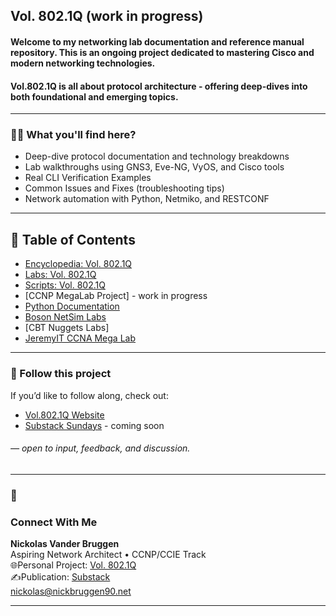 ## Vol. 802.1Q (work in progress)   

#### Welcome to my networking lab documentation and reference manual repository. This is an ongoing project dedicated to mastering Cisco and modern networking technologies.
#### Vol.802.1Q is all about protocol architecture - offering deep-dives into both foundational and emerging topics.
---
### 🕵️‍♂️ What you'll find here?

- Deep-dive protocol documentation and technology breakdowns
- Lab walkthroughs using GNS3, Eve-NG, VyOS, and Cisco tools
- Real CLI Verification Examples
- Common Issues and Fixes (troubleshooting tips)
- Network automation with Python, Netmiko, and RESTCONF
---
## 🔮 Table of Contents
* [Encyclopedia: Vol. 802.1Q](https://github.com/nickbruggen90/Networking-Encyclopedia-frontside)
* [Labs: Vol. 802.1Q](https://github.com/nickbruggen90/LabsVol8021Q/tree/main)
* [Scripts: Vol. 802.1Q](https://github.com/nickbruggen90/scripts)
* [CCNP MegaLab Project] - work in progress
* [Python Documentation](https://github.com/nickbruggen90/Python-Documentation/tree/main)
* [Boson NetSim Labs](https://github.com/nickbruggen90/Boson-NetSim-Labs)
* [CBT Nuggets Labs]
* [JeremyIT CCNA Mega Lab](https://github.com/nickbruggen90/Packet-Tracer-Mega-Lab)
---
### 🧭 Follow this project

If you’d like to follow along, check out:

* [Vol.802.1Q Website](https://www.nickbruggen90.net)
* [Substack Sundays](https://vol8021q.substack.com) - coming soon
 ###### — open to input, feedback, and discussion.

---
### 👋
### Connect With Me

**Nickolas Vander Bruggen**  
Aspiring Network Architect • CCNP/CCIE Track  
🌐Personal Project: [Vol. 802.1Q](https://www.nickbruggen90.net)  
✍️Publication: [Substack](https://vol8021q.substack.com)  
nickolas@nickbruggen90.net

---
